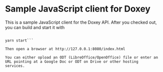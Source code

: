 # Sample JavaScript client for Doxey

This is a sample JavaScript client for the Doxey API. After you checked out, you can build and start it with
```yarn

yarn start```

Then open a browser at http://127.0.0.1:8080/index.html

You can either opload an ODT (LibreOffice/OpenOffice) file or enter an URL pointing at a Google Doc or ODT on Drive or other hosting services.
